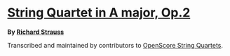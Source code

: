 # [String Quartet in A major, Op.2][set]

__By [Richard Strauss][composer]__

[set]: https://musescore.com/openscore-string-quartets/sets/5108858
[composer]: https://musescore.com/openscore-string-quartets/sets?order=title&text=Strauss,+Richard

Transcribed and maintained by contributors to [OpenScore String Quartets].

[OpenScore String Quartets]: https://musescore.com/openscore-string-quartets

